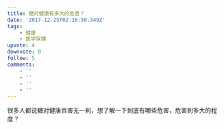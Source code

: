 ```yaml
---
title: 糖对健康有多大的危害？
date: '2017-12-25T02:16:50.349Z'
tags:
    - 健康
    - 医学保健
upvote: 4
downvote: 0
follow: 5
comments:
    - ''
    - ''
    - ''
    - ''
---
```


很多人都说糖对健康百害无一利，想了解一下到底有哪些危害，危害到多大的程度？
